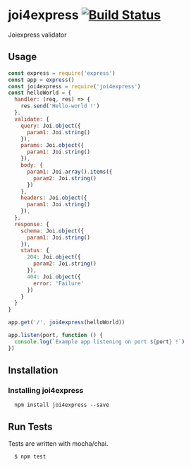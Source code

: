 # joi4express [![Build Status](https://travis-ci.org/xsellier/joi4express.svg?branch=master)](https://travis-ci.org/xsellier/joi4express)

Joiexpress validator

## Usage

```js
const express = require('express')
const app = express()
const joi4express = require('joi4express')
const helloWorld = {
  handler: (req, res) => {
    res.send('Hello-world !')
  },
  validate: {
    query: Joi.object({
      param1: Joi.string()
    }),
    params: Joi.object({
      param1: Joi.string()
    }),
    body: {
      param1: Joi.array().items({
        param2: Joi.string()
      })
    },
    headers: Joi.object({
      param1: Joi.string()
    }),
  },
  response: {
    schema: Joi.object({
      param1: Joi.string()
    }),
    status: {
      204: Joi.object({
        param2: Joi.string()
      }),
      404: Joi.object({
        error: 'Failure'
      })
    }
  }
}

app.get('/', joi4express(helloWorld))

app.listen(port, function () {
  console.log(`Example app listening on port ${port} !`)
})
```

## Installation

### Installing joi4express
```
  npm install joi4express --save
```

## Run Tests
Tests are written with mocha/chai.

``` bash
  $ npm test
```
